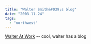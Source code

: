 ```yaml
---
title: "Walter Smith&#039;s blog"
date: "2003-11-24"
tags: 
  - "northwest"
---
```


[Walter At Work](http://walteratwork.com/default.aspx "Walter At Work") -- cool, walter has a blog
